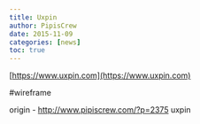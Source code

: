```yaml
---
title: Uxpin
author: PipisCrew
date: 2015-11-09
categories: [news]
toc: true
---
```


[https://www.uxpin.com](https://www.uxpin.com)

#wireframe

origin - http://www.pipiscrew.com/?p=2375 uxpin